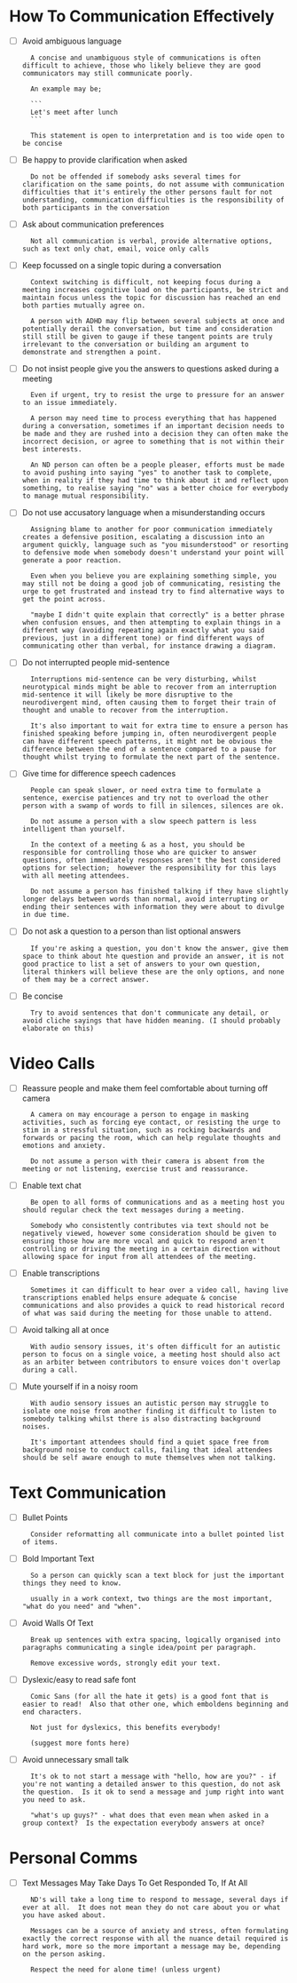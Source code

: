 # How To Communication Effectively

- [ ] Avoid ambiguous language

        A concise and unambiguous style of communications is often difficult to achieve, those who likely believe they are good communicators may still communicate poorly.

        An example may be;

        ```
        Let's meet after lunch 
        ```        

        This statement is open to interpretation and is too wide open to be concise 

- [ ] Be happy to provide clarification when asked

        Do not be offended if somebody asks several times for clarification on the same points, do not assume with communication difficulties that it's entirely the other persons fault for not understanding, communication difficulties is the responsibility of both participants in the conversation

- [ ] Ask about communication preferences

        Not all communication is verbal, provide alternative options, such as text only chat, email, voice only calls

- [ ] Keep focussed on a single topic during a conversation

        Context switching is difficult, not keeping focus during a meeting increases cognitive load on the participants, be strict and maintain focus unless the topic for discussion has reached an end both parties mutually agree on.

        A person with ADHD may flip between several subjects at once and potentially derail the conversation, but time and consideration still still be given to gauge if these tangent points are truly irrelevant to the conversation or building an argument to demonstrate and strengthen a point.

-[ ] Do not insist people give you the answers to questions asked during a meeting

        Even if urgent, try to resist the urge to pressure for an answer to an issue immediately.

        A person may need time to process everything that has happened during a conversation, sometimes if an important decision needs to be made and they are rushed into a decision they can often make the incorrect decision, or agree to something that is not within their best interests.

        An ND person can often be a people pleaser, efforts must be made to avoid pushing into saying "yes" to another task to complete, when in reality if they had time to think about it and reflect upon something, to realise saying "no" was a better choice for everybody to manage mutual responsibility.

- [ ] Do not use accusatory language when a misunderstanding occurs

        Assigning blame to another for poor communication immediately creates a defensive position, escalating a discussion into an argument quickly, language such as "you misunderstood" or resorting to defensive mode when somebody doesn't understand your point will generate a poor reaction.
        
        Even when you believe you are explaining something simple, you may still not be doing a good job of communicating, resisting the urge to get frustrated and instead try to find alternative ways to get the point across.

        "maybe I didn't quite explain that correctly" is a better phrase when confusion ensues, and then attempting to explain things in a different way (avoiding repeating again exactly what you said previous, just in a different tone) or find different ways of communicating other than verbal, for instance drawing a diagram.

- [ ] Do not interrupted people mid-sentence

        Interruptions mid-sentence can be very disturbing, whilst neurotypical minds might be able to recover from an interruption mid-sentence it will likely be more disruptive to the neurodivergent mind, often causing them to forget their train of thought and unable to recover from the interruption.

        It's also important to wait for extra time to ensure a person has finished speaking before jumping in, often neurodivergent people can have different speech patterns, it might not be obvious the difference between the end of a sentence compared to a pause for thought whilst trying to formulate the next part of the sentence.


- [ ] Give time for difference speech cadences

        People can speak slower, or need extra time to formulate a sentence, exercise patiences and try not to overload the other person with a swamp of words to fill in silences, silences are ok.

        Do not assume a person with a slow speech pattern is less intelligent than yourself.

        In the context of a meeting & as a host, you should be responsible for controlling those who are quicker to answer questions, often immediately responses aren't the best considered options for selection;  however the responsibility for this lays with all meeting attendees.

        Do not assume a person has finished talking if they have slightly longer delays between words than normal, avoid interrupting or ending their sentences with information they were about to divulge in due time.

- [ ] Do not ask a question to a person than list optional answers

        If you're asking a question, you don't know the answer, give them space to think about hte question and provide an answer, it is not good practice to list a set of answers to your own question, literal thinkers will believe these are the only options, and none of them may be a correct answer.

- [ ] Be concise

        Try to avoid sentences that don't communicate any detail, or avoid cliche sayings that have hidden meaning. (I should probably elaborate on this)

# Video Calls

- [ ] Reassure people and make them feel comfortable about turning off camera

        A camera on may encourage a person to engage in masking activities, such as forcing eye contact, or resisting the urge to stim in a stressful situation, such as rocking backwards and forwards or pacing the room, which can help regulate thoughts and emotions and anxiety.

        Do not assume a person with their camera is absent from the meeting or not listening, exercise trust and reassurance.

- [ ] Enable text chat

        Be open to all forms of communications and as a meeting host you should regular check the text messages during a meeting.

        Somebody who consistently contributes via text should not be negatively viewed, however some consideration should be given to ensuring those how are more vocal and quick to respond aren't controlling or driving the meeting in a certain direction without allowing space for input from all attendees of the meeting.

- [ ] Enable transcriptions

        Sometimes it can difficult to hear over a video call, having live transcriptions enabled helps ensure adequate & concise communications and also provides a quick to read historical record of what was said during the meeting for those unable to attend.

- [ ] Avoid talking all at once

        With audio sensory issues, it's often difficult for an autistic person to focus on a single voice, a meeting host should also act as an arbiter between contributors to ensure voices don't overlap during a call.

- [ ] Mute yourself if in a noisy room

        With audio sensory issues an autistic person may struggle to isolate one noise from another finding it difficult to listen to somebody talking whilst there is also distracting background noises.

        It's important attendees should find a quiet space free from background noise to conduct calls, failing that ideal attendees should be self aware enough to mute themselves when not talking.


# Text Communication

- [ ] Bullet Points

        Consider reformatting all communicate into a bullet pointed list of items.

- [ ] Bold Important Text

        So a person can quickly scan a text block for just the important things they need to know.

        usually in a work context, two things are the most important, "what do you need" and "when".

- [ ] Avoid Walls Of Text

        Break up sentences with extra spacing, logically organised into paragraphs communicating a single idea/point per paragraph.

        Remove excessive words, strongly edit your text.

- [ ] Dyslexic/easy to read safe font

        Comic Sans (for all the hate it gets) is a good font that is easier to read!  Also that other one, which emboldens beginning and end characters.

        Not just for dyslexics, this benefits everybody!

        (suggest more fonts here)

- [ ] Avoid unnecessary small talk

        It's ok to not start a message with "hello, how are you?" - if you're not wanting a detailed answer to this question, do not ask the question.  Is it ok to send a message and jump right into want you need to ask.

        "what's up guys?" - what does that even mean when asked in a group context?  Is the expectation everybody answers at once?


# Personal Comms

- [ ] Text Messages May Take Days To Get Responded To, If At All

        ND's will take a long time to respond to message, several days if ever at all.  It does not mean they do not care about you or what you have asked about.

        Messages can be a source of anxiety and stress, often formulating exactly the correct response with all the nuance detail required is hard work, more so the more important a message may be, depending on the person asking.

        Respect the need for alone time! (unless urgent)
